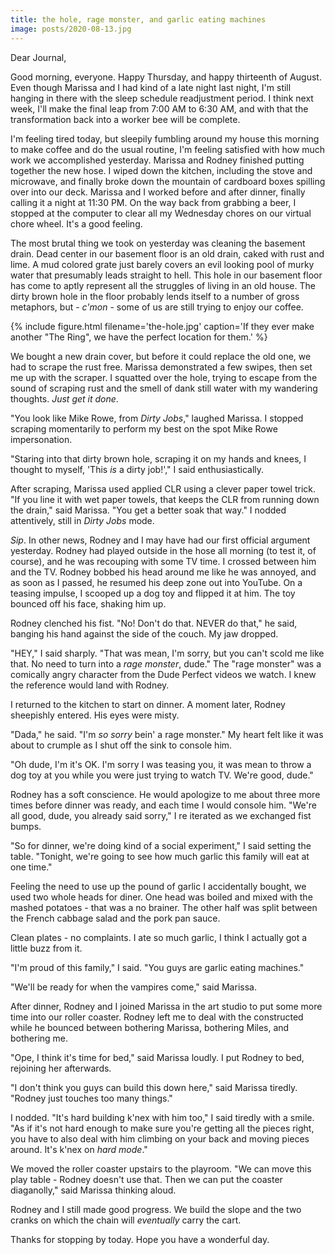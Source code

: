 ```yaml
---
title: the hole, rage monster, and garlic eating machines
image: posts/2020-08-13.jpg
---
```


Dear Journal,

Good morning, everyone.  Happy Thursday, and happy thirteenth of
August.  Even though Marissa and I had kind of a late night last
night, I'm still hanging in there with the sleep schedule readjustment
period.  I think next week, I'll make the final leap from 7:00 AM to
6:30 AM, and with that the transformation back into a worker bee will
be complete.

I'm feeling tired today, but sleepily fumbling around my house this
morning to make coffee and do the usual routine, I'm feeling satisfied
with how much work we accomplished yesterday.  Marissa and Rodney
finished putting together the new hose.  I wiped down the kitchen,
including the stove and microwave, and finally broke down the mountain
of cardboard boxes spilling over into our deck.  Marissa and I worked
before and after dinner, finally calling it a night at 11:30 PM.  On
the way back from grabbing a beer, I stopped at the computer to clear
all my Wednesday chores on our virtual chore wheel.  It's a good
feeling.

The most brutal thing we took on yesterday was cleaning the basement
drain.  Dead center in our basement floor is an old drain, caked with
rust and lime.  A mud colored grate just barely covers an evil looking
pool of murky water that presumably leads straight to hell.  This hole
in our basement floor has come to aptly represent all the struggles of
living in an old house.  The dirty brown hole in the floor probably
lends itself to a number of gross metaphors, but - _c'mon_ - some of
us are still trying to enjoy our coffee.

{% include figure.html filename='the-hole.jpg' caption='If they ever
make another "The Ring", we have the perfect location for them.' %}

We bought a new drain cover, but before it could replace the old one,
we had to scrape the rust free.  Marissa demonstrated a few swipes,
then set me up with the scraper.  I squatted over the hole, trying to
escape from the sound of scraping rust and the smell of dank still
water with my wandering thoughts.  _Just get it done_.

"You look like Mike Rowe, from _Dirty Jobs_," laughed Marissa.  I
stopped scraping momentarily to perform my best on the spot Mike Rowe
impersonation.

"Staring into that dirty brown hole, scraping it on my hands and
knees, I thought to myself, 'This _is_ a dirty job!'," I said
enthusiastically.

After scraping, Marissa used applied CLR using a clever paper towel
trick.  "If you line it with wet paper towels, that keeps the CLR from
running down the drain," said Marissa.  "You get a better soak that
way."  I nodded attentively, still in _Dirty Jobs_ mode.

_Sip_.  In other news, Rodney and I may have had our first official
argument yesterday.  Rodney had played outside in the hose all morning
(to test it, of course), and he was recouping with some TV time.  I
crossed between him and the TV.  Rodney bobbed his head around me like
he was annoyed, and as soon as I passed, he resumed his deep zone out
into YouTube.  On a teasing impulse, I scooped up a dog toy and
flipped it at him.  The toy bounced off his face, shaking him up.

Rodney clenched his fist.  "No!  Don't do that.  NEVER do that," he
said, banging his hand against the side of the couch.  My jaw dropped.

"HEY," I said sharply.  "That was mean, I'm sorry, but you can't scold
me like that.  No need to turn into a _rage monster_, dude."  The
"rage monster" was a comically angry character from the Dude Perfect
videos we watch.  I knew the reference would land with Rodney.

I returned to the kitchen to start on dinner.  A moment later, Rodney
sheepishly entered.  His eyes were misty.

"Dada," he said.  "I'm _so sorry_ bein' a rage monster."  My heart
felt like it was about to crumple as I shut off the sink to console
him.

"Oh dude, I'm it's OK.  I'm sorry I was teasing you, it was mean to
throw a dog toy at you while you were just trying to watch TV.  We're
good, dude."

Rodney has a soft conscience.  He would apologize to me about three
more times before dinner was ready, and each time I would console him.
"We're all good, dude, you already said sorry," I re iterated as we
exchanged fist bumps.

"So for dinner, we're doing kind of a social experiment," I said
setting the table.  "Tonight, we're going to see how much garlic this
family will eat at one time."

Feeling the need to use up the pound of garlic I accidentally bought,
we used two whole heads for diner.  One head was boiled and mixed with
the mashed potatoes - that was a no brainer.  The other half was split
between the French cabbage salad and the pork pan sauce.

Clean plates - no complaints.  I ate so much garlic, I think I
actually got a little buzz from it.

"I'm proud of this family," I said.  "You guys are garlic eating
machines."

"We'll be ready for when the vampires come," said Marissa.

After dinner, Rodney and I joined Marissa in the art studio to put
some more time into our roller coaster.  Rodney left me to deal with
the constructed while he bounced between bothering Marissa, bothering
Miles, and bothering me.

"Ope, I think it's time for bed," said Marissa loudly.  I put Rodney
to bed, rejoining her afterwards.

"I don't think you guys can build this down here," said Marissa
tiredly.  "Rodney just touches too many things."

I nodded.  "It's hard building k'nex with him too," I said tiredly
with a smile.  "As if it's not hard enough to make sure you're getting
all the pieces right, you have to also deal with him climbing on your
back and moving pieces around.  It's k'nex on _hard mode_."

We moved the roller coaster upstairs to the playroom.  "We can move
this play table - Rodney doesn't use that.  Then we can put the
coaster diaganolly," said Marissa thinking aloud.

Rodney and I still made good progress.  We build the slope and the two
cranks on which the chain will _eventually_ carry the cart.

Thanks for stopping by today.  Hope you have a wonderful day.
